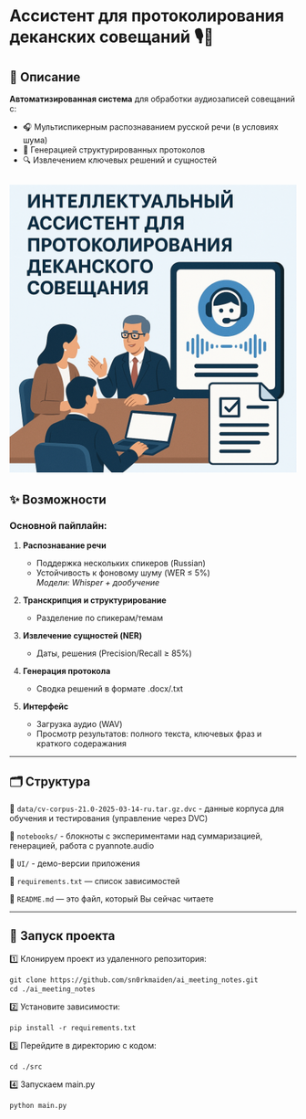 # Ассистент для протоколирования деканских совещаний 🎙️📝

## 📌 Описание
**Автоматизированная система** для обработки аудиозаписей совещаний с:
- 🎧 Мультиспикерным распознаванием русской речи (в условиях шума)  
- 📑 Генерацией структурированных протоколов  
- 🔍 Извлечением ключевых решений и сущностей

![Протоколирование](https://github.com/sn0rkmaiden/ai_meeting_notes/blob/main/img.png?raw=true)
------

## ✨ Возможности 
### Основной пайплайн:
1. **Распознавание речи**  
   - Поддержка нескольких спикеров (Russian)  
   - Устойчивость к фоновому шуму (WER ≤ 5%)  
   *Модели: Whisper + дообучение*  

2. **Транскрипция и структурирование**  
   - Разделение по спикерам/темам  

3. **Извлечение сущностей (NER)**  
   - Даты, решения (Precision/Recall ≥ 85%)  

4. **Генерация протокола**  
   - Сводка решений в формате .docx/.txt  

5. **Интерфейс**  
   - Загрузка аудио (WAV)  
   - Просмотр результатов: полного текста, ключевых фраз и краткого содеражания
  
------
## 🗂️ Структура
📁 `data/cv-corpus-21.0-2025-03-14-ru.tar.gz.dvc` - данные корпуса для обучения и тестирования (управление через DVC)

📁 `notebooks/` - блокноты с экспериментами над суммаризацией, генерацией, работа с pyannote.audio

📁 `UI/` - демо-версии приложения

📄 `requirements.txt` — список зависимостей

📄 `README.md` — это файл, который Вы сейчас читаете

------
## 🚀 Запуск проекта
1️⃣ Клонируем проект из удаленного репозитория:

```
git clone https://github.com/sn0rkmaiden/ai_meeting_notes.git
cd ./ai_meeting_notes
```
2️⃣ Установите зависимости:

```
pip install -r requirements.txt
```

3️⃣ Перейдите в директорию с кодом:
```
cd ./src
```

4️⃣ Запускаем main.py
```
python main.py
```
